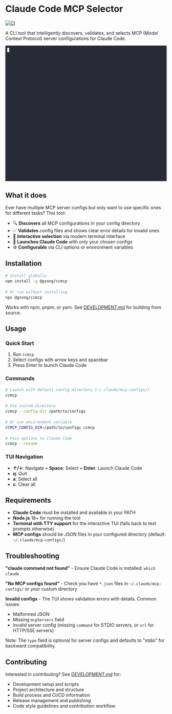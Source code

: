 # Claude Code MCP Selector

[![CI](https://github.com/gsong/ccmcp/actions/workflows/ci.yml/badge.svg?branch=main)](https://github.com/gsong/ccmcp/actions/workflows/ci.yml)

A CLI tool that intelligently discovers, validates, and selects MCP (Model Context Protocol) server configurations for Claude Code.

![CCMCP Demo](./assets/ccmcp.gif)

## What it does

Ever have multiple MCP server configs but only want to use specific ones for different tasks? This tool:

- 🔍 **Discovers** all MCP configurations in your config directory
- ✅ **Validates** config files and shows clear error details for invalid ones
- 🎯 **Interactive selection** via modern terminal interface
- 🚀 **Launches Claude Code** with only your chosen configs
- ⚙️ **Configurable** via CLI options or environment variables

## Installation

```bash
# Install globally
npm install -g @gsong/ccmcp

# Or run without installing
npx @gsong/ccmcp
```

Works with npm, pnpm, or yarn. See [DEVELOPMENT.md](DEVELOPMENT.md) for building from source.

## Usage

### Quick Start

1. Run `ccmcp`
2. Select configs with arrow keys and spacebar
3. Press Enter to launch Claude Code

### Commands

```bash
# Launch with default config directory (~/.claude/mcp-configs/)
ccmcp

# Use custom directory
ccmcp --config-dir /path/to/configs

# Or use environment variable
CCMCP_CONFIG_DIR=/path/to/configs ccmcp

# Pass options to Claude Code
ccmcp --resume
```

### TUI Navigation

- **↑/↓**: Navigate • **Space**: Select • **Enter**: Launch Claude Code
- **q**: Quit
- **a**: Select all
- **c**: Clear all

## Requirements

- **Claude Code** must be installed and available in your PATH
- **Node.js** 18+ for running the tool
- **Terminal with TTY support** for the interactive TUI (falls back to text prompts otherwise)
- **MCP configs** should be JSON files in your configured directory (default: `~/.claude/mcp-configs/`)

## Troubleshooting

**"claude command not found"** - Ensure Claude Code is installed: `which claude`

**"No MCP configs found"** - Check you have `*.json` files in `~/.claude/mcp-configs/` or your custom directory

**Invalid configs** - The TUI shows validation errors with details. Common issues:

- Malformed JSON
- Missing `mcpServers` field
- Invalid server config (missing `command` for STDIO servers, or `url` for HTTP/SSE servers)

Note: The `type` field is optional for server configs and defaults to "stdio" for backward compatibility.

## Contributing

Interested in contributing? See [DEVELOPMENT.md](DEVELOPMENT.md) for:

- Development setup and scripts
- Project architecture and structure
- Build process and CI/CD information
- Release management and publishing
- Code style guidelines and contribution workflow
